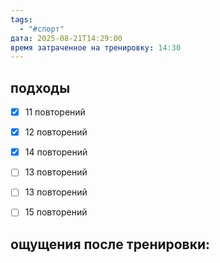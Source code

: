 ```yaml
---
tags:
  - "#спорт"
дата: 2025-08-21T14:29:00
время затраченное на тренировку: 14:30
---
```


## подходы

 - [x] 11 повторений 
 - [x] 12 повторений
 - [x] 14 повторений 
 - [ ] 13 повторений 
 - [ ] 13 повторений 
 - [ ] 15 повторений 

 
## ощущения после тренировки:


